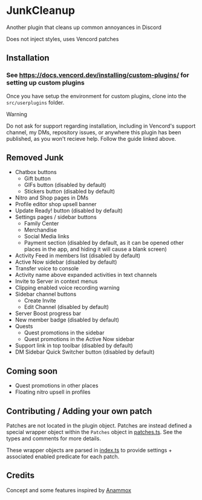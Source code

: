 # JunkCleanup

Another plugin that cleans up common annoyances in Discord

Does not inject styles, uses Vencord patches

## Installation

### See https://docs.vencord.dev/installing/custom-plugins/ for setting up custom plugins
Once you have setup the environment for custom plugins, clone into the `src/userplugins` folder.

> [!WARNING]
> Do not ask for support regarding installation, including in Vencord's support channel, my DMs, repository issues, or anywhere this plugin has been published, as you won't recieve help. Follow the guide linked above.

## Removed Junk

- Chatbox buttons
  - Gift button
  - GIFs button (disabled by default)
  - Stickers button (disabled by default)
- Nitro and Shop pages in DMs
- Profile editor shop upsell banner
- Update Ready! button (disabled by default)
- Settings pages / sidebar buttons
  - Family Center
  - Merchandise
  - Social Media links
  - Payment section (disabled by default, as it can be opened other places in the app, and hiding it will cause a blank screen)
- Activity Feed in members list (disabled by default)
- Active Now sidebar (disabled by default)
- Transfer voice to console
- Activity name above expanded activities in text channels
- Invite to Server in context menus
- Clipping enabled voice recording warning
- Sidebar channel buttons
  - Create Invite
  - Edit Channel (disabled by default)
- Server Boost progress bar
- New member badge (disabled by default)
- Quests
  - Quest promotions in the sidebar
  - Quest promotions in the Active Now sidebar
- Support link in top toolbar (disabled by default)
- DM Sidebar Quick Switcher button (disabled by default)

## Coming soon

- Quest promotions in other places
- Floating nitro upsell in profiles

## Contributing / Adding your own patch

Patches are not located in the plugin object. Patches are instead defined a special wrapper object within the `Patches` object in [patches.ts](./patches.ts). See the types and comments for more details.

These wrapper objects are parsed in [index.ts](./index.ts) to provide settings + associated enabled predicate for each patch.

## Credits

Concept and some features inspired by [Anammox](https://github.com/Kyuuhachi/VencordPlugins/tree/main/Anammox)
